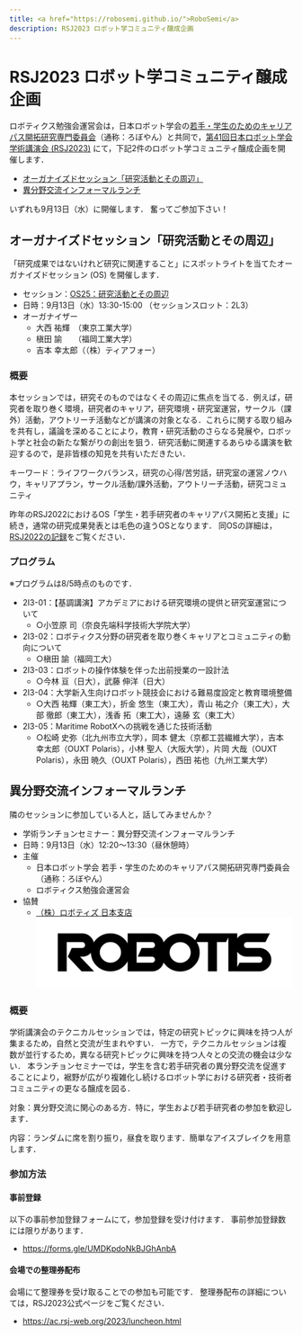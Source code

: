 ```yaml
---
title: <a href="https://robosemi.github.io/">RoboSemi</a>
description: RSJ2023 ロボット学コミュニティ醸成企画
---
```


# RSJ2023 ロボット学コミュニティ醸成企画

ロボティクス勉強会運営会は，日本ロボット学会の[若手・学生のためのキャリアパス開拓研究専門委員会](https://www.robo-young.jp/)（通称：ろぼやん）と共同で，[第41回日本ロボット学会学術講演会 (RSJ2023)](https://ac.rsj-web.org/2023/) にて，下記2件のロボット学コミュニティ醸成企画を開催します．

- [オーガナイズドセッション「研究活動とその周辺」](#オーガナイズドセッション研究活動とその周辺)
- [異分野交流インフォーマルランチ](#異分野交流インフォーマルランチ)

いずれも9月13日（水）に開催します．
奮ってご参加下さい！

## オーガナイズドセッション「研究活動とその周辺」

「研究成果ではないけれど研究に関連すること」にスポットライトを当てたオーガナイズドセッション (OS) を開催します．

- セッション：[OS25：研究活動とその周辺](https://ac.rsj-web.org/2023/os.html#OS25)
- 日時：9月13日（水）13:30-15:00 （セッションスロット：2L3）
- オーガナイザー
  - 大西 祐輝　（東京工業大学）
  - 槇田 諭　　（福岡工業大学）
  - 吉本 幸太郎（（株）ティアフォー）

### 概要

本セッションでは，研究そのものではなくその周辺に焦点を当てる．例えば，研究者を取り巻く環境，研究者のキャリア，研究環境・研究室運営，サークル（課外）活動，アウトリーチ活動などが講演の対象となる．これらに関する取り組みを共有し，議論を深めることにより，教育・研究活動のさらなる発展や，ロボット学と社会の新たな繋がりの創出を狙う．研究活動に関連するあらゆる講演を歓迎するので，是非皆様の知見を共有いただきたい．

キーワード：ライフワークバランス，研究の心得/苦労話，研究室の運営ノウハウ，キャリアプラン，サークル活動/課外活動，アウトリーチ活動，研究コミュニティ

昨年のRSJ2022におけるOS「学生・若手研究者のキャリアパス開拓と支援」に続き，通常の研究成果発表とは毛色の違うOSとなります．
同OSの詳細は，[RSJ2022の記録](./rsj2022)をご覧ください．

### プログラム

※プログラムは8/5時点のものです．

- 2I3-01：【基調講演】アカデミアにおける研究環境の提供と研究室運営について
  - ○小笠原 司（奈良先端科学技術大学院大学）
- 2I3-02：ロボティクス分野の研究者を取り巻くキャリアとコミュニティの動向について
  - ○槇田 諭（福岡工大）
- 2I3-03：ロボットの操作体験を伴った出前授業の一設計法
  - ○今林 亘（日大），武藤 伸洋（日大）
- 2I3-04：大学新入生向けロボット競技会における難易度設定と教育環境整備
  - ○大西 祐輝（東工大），折金 悠生（東工大），青山 祐之介（東工大），大部 徹郎（東工大），浅香 拓（東工大），遠藤 玄（東工大）
- 2I3-05：Maritime RobotXへの挑戦を通じた技術活動
  - ○松崎 史弥（北九州市立大学），岡本 健太（京都工芸繊維大学），吉本 幸太郎（OUXT Polaris），小林 聖人（大阪大学），片岡 大哉（OUXT Polaris），永田 暁久（OUXT Polaris），西田 祐也（九州工業大学）

## 異分野交流インフォーマルランチ 

隣のセッションに参加している人と，話してみませんか？

- 学術ランチョンセミナー：異分野交流インフォーマルランチ
- 日時：9月13日（水）12:20〜13:30（昼休憩時）
- 主催
  - 日本ロボット学会 若手・学生のためのキャリアパス開拓研究専門委員会（通称：ろぼやん）
  - ロボティクス勉強会運営会
- 協賛
  - [（株）ロボティズ 日本支店](https://www.robotis.co.jp/) <a href="https://www.robotis.co.jp/"><img src="./files/ROBOTIS-Logo_5102x1417.png" width ="500"/></a>

### 概要

学術講演会のテクニカルセッションでは，特定の研究トピックに興味を持つ人が集まるため，自然と交流が生まれやすい．
一方で，テクニカルセッションは複数が並行するため，異なる研究トピックに興味を持つ人々との交流の機会は少ない．
本ランチョンセミナーでは，学生を含む若手研究者の異分野交流を促進することにより，裾野が広がり複雑化し続けるロボット学における研究者・技術者コミュニティの更なる醸成を図る．

対象：異分野交流に関心のある方．特に，学生および若手研究者の参加を歓迎します．

内容：ランダムに席を割り振り，昼食を取ります．簡単なアイスブレイクを用意します．

### 参加方法

#### 事前登録

以下の事前参加登録フォームにて，参加登録を受け付けます．
事前参加登録数には限りがあります．

- https://forms.gle/UMDKpdoNkBJGhAnbA

#### 会場での整理券配布

会場にて整理券を受け取ることでの参加も可能です．
整理券配布の詳細については，RSJ2023公式ページをご覧ください．

- https://ac.rsj-web.org/2023/luncheon.html
